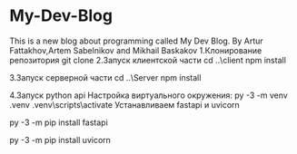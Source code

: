# My-Dev-Blog
This is a new blog about programming called My Dev Blog. By Artur Fattakhov,Artem Sabelnikov and Mikhail Baskakov
1.Клонирование репозитория git clone
2.Запуск клиентской части 
cd ..\client 
npm install

3.Запуск серверной части 
cd ..\Server 
npm install


4.Запуск python api
Настройка виртуального окружения:
py -3 -m venv .venv
.venv\scripts\activate
Устанавливаем fastapi и uvicorn

py -3 -m pip install fastapi

py -3 -m pip install uvicorn


